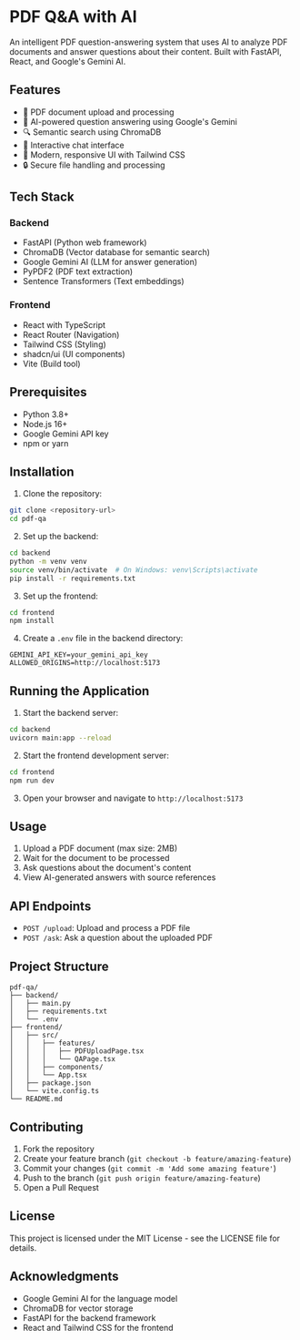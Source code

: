 # PDF Q&A with AI

An intelligent PDF question-answering system that uses AI to analyze PDF documents and answer questions about their content. Built with FastAPI, React, and Google's Gemini AI.

## Features

- 📄 PDF document upload and processing
- 🤖 AI-powered question answering using Google's Gemini
- 🔍 Semantic search using ChromaDB
- 💬 Interactive chat interface
- 🎨 Modern, responsive UI with Tailwind CSS
- 🔒 Secure file handling and processing

## Tech Stack

### Backend
- FastAPI (Python web framework)
- ChromaDB (Vector database for semantic search)
- Google Gemini AI (LLM for answer generation)
- PyPDF2 (PDF text extraction)
- Sentence Transformers (Text embeddings)

### Frontend
- React with TypeScript
- React Router (Navigation)
- Tailwind CSS (Styling)
- shadcn/ui (UI components)
- Vite (Build tool)

## Prerequisites

- Python 3.8+
- Node.js 16+
- Google Gemini API key
- npm or yarn

## Installation

1. Clone the repository:
```bash
git clone <repository-url>
cd pdf-qa
```

2. Set up the backend:
```bash
cd backend
python -m venv venv
source venv/bin/activate  # On Windows: venv\Scripts\activate
pip install -r requirements.txt
```

3. Set up the frontend:
```bash
cd frontend
npm install
```

4. Create a `.env` file in the backend directory:
```env
GEMINI_API_KEY=your_gemini_api_key
ALLOWED_ORIGINS=http://localhost:5173
```

## Running the Application

1. Start the backend server:
```bash
cd backend
uvicorn main:app --reload
```

2. Start the frontend development server:
```bash
cd frontend
npm run dev
```

3. Open your browser and navigate to `http://localhost:5173`

## Usage

1. Upload a PDF document (max size: 2MB)
2. Wait for the document to be processed
3. Ask questions about the document's content
4. View AI-generated answers with source references

## API Endpoints

- `POST /upload`: Upload and process a PDF file
- `POST /ask`: Ask a question about the uploaded PDF

## Project Structure

```
pdf-qa/
├── backend/
│   ├── main.py
│   ├── requirements.txt
│   └── .env
├── frontend/
│   ├── src/
│   │   ├── features/
│   │   │   ├── PDFUploadPage.tsx
│   │   │   └── QAPage.tsx
│   │   ├── components/
│   │   └── App.tsx
│   ├── package.json
│   └── vite.config.ts
└── README.md
```

## Contributing

1. Fork the repository
2. Create your feature branch (`git checkout -b feature/amazing-feature`)
3. Commit your changes (`git commit -m 'Add some amazing feature'`)
4. Push to the branch (`git push origin feature/amazing-feature`)
5. Open a Pull Request

## License

This project is licensed under the MIT License - see the LICENSE file for details.

## Acknowledgments

- Google Gemini AI for the language model
- ChromaDB for vector storage
- FastAPI for the backend framework
- React and Tailwind CSS for the frontend 